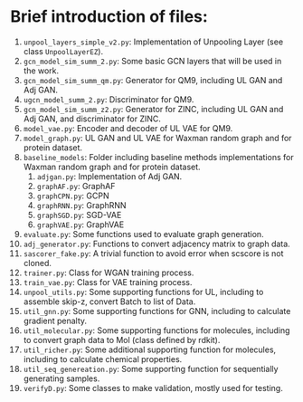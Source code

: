 # Brief introduction of files:
1. `unpool_layers_simple_v2.py`: Implementation of Unpooling Layer (see class `UnpoolLayerEZ`).
2. `gcn_model_sim_summ_2.py`: Some basic GCN layers that will be used in the work.
3. `gcn_model_sim_summ_qm.py`: Generator for QM9, including UL GAN and Adj GAN.
4. `ugcn_model_summ_2.py`: Discriminator for QM9.
5. `gcn_model_sim_summ_z2.py`: Generator for ZINC, including UL GAN and Adj GAN, and discriminator for ZINC.
6. `model_vae.py`: Encoder and decoder of UL VAE for QM9.
7. `model_graph.py`: UL GAN and UL VAE for Waxman random graph and for protein dataset.
8. `baseline_models`: Folder including baseline methods implementations for Waxman random graph and for protein dataset.
    1. `adjgan.py`: Implementation of Adj GAN.
    2. `graphAF.py`: GraphAF
    3. `graphCPN.py`: GCPN
    4. `graphRNN.py`: GraphRNN
    5. `graphSGD.py`: SGD-VAE
    6. `graphVAE.py`: GraphVAE
9. `evaluate.py`: Some functions used to evaluate graph generation.
10. `adj_generator.py`: Functions to convert adjacency matrix to graph data.
11. `sascorer_fake.py`: A trivial function to avoid error when scscore is not cloned.
12. `trainer.py`: Class for WGAN training process.
13. `train_vae.py`: Class for VAE training process.
14. `unpool_utils.py`: Some supporting functions for UL, including to assemble skip-z, convert Batch to list of Data.
15. `util_gnn.py`: Some supporting functions for GNN, including to calculate gradient penalty.
16. `util_molecular.py`: Some supporting functions for molecules, including to convert graph data to Mol (class defined by rdkit).
17. `util_richer.py`: Some additional supporting function for molecules, including to calculate chemical properties.
18. `util_seq_genereation.py`: Some supporting function for sequentially generating samples.
19. `verifyD.py`: Some classes to make validation, mostly used for testing.
